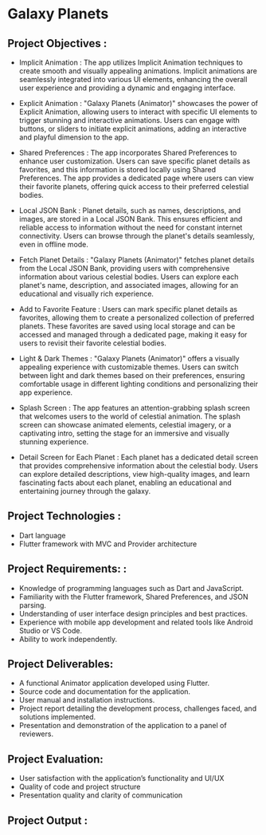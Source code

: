 # Galaxy Planets

## Project Objectives :

- Implicit Animation : The app utilizes Implicit Animation techniques to create smooth and
  visually appealing animations. Implicit animations are seamlessly integrated into various UI
  elements, enhancing the overall user experience and providing a dynamic and engaging interface.

- Explicit Animation : "Galaxy Planets (Animator)" showcases the power of Explicit Animation,
  allowing users to interact with specific UI elements to trigger stunning and interactive
  animations. Users can engage with buttons, or sliders to initiate explicit animations, adding an
  interactive and playful dimension to the app.

- Shared Preferences : The app incorporates Shared Preferences to enhance user customization.
  Users can save specific planet details as favorites, and this information is stored locally using
  Shared Preferences. The app provides a dedicated page where users can view their favorite
  planets, offering quick access to their preferred celestial bodies.

- Local JSON Bank : Planet details, such as names, descriptions, and images, are stored in a Local
  JSON Bank. This ensures efficient and reliable access to information without the need for
  constant internet connectivity. Users can browse through the planet's details seamlessly, even in
  offline mode.

- Fetch Planet Details : "Galaxy Planets (Animator)" fetches planet details from the Local JSON
  Bank, providing users with comprehensive information about various celestial bodies. Users can
  explore each planet's name, description, and associated images, allowing for an educational and
  visually rich experience.

- Add to Favorite Feature : Users can mark specific planet details as favorites, allowing them to
  create a personalized collection of preferred planets. These favorites are saved using local
  storage and can be accessed and managed through a dedicated page, making it easy for users to
  revisit their favorite celestial bodies.

- Light & Dark Themes : "Galaxy Planets (Animator)" offers a visually appealing experience
  with customizable themes. Users can switch between light and dark themes based on their
  preferences, ensuring comfortable usage in different lighting conditions and personalizing their
  app experience.

- Splash Screen : The app features an attention-grabbing splash screen that welcomes users to the
  world of celestial animation. The splash screen can showcase animated elements, celestial
  imagery, or a captivating intro, setting the stage for an immersive and visually stunning
  experience.

- Detail Screen for Each Planet : Each planet has a dedicated detail screen that provides
  comprehensive information about the celestial body. Users can explore detailed descriptions,
  view high-quality images, and learn fascinating facts about each planet, enabling an educational
  and entertaining journey through the galaxy.

## Project Technologies :

- Dart language
- Flutter framework with MVC and Provider architecture

## Project Requirements: :

- Knowledge of programming languages such as Dart and JavaScript.
- Familiarity with the Flutter framework, Shared Preferences, and JSON parsing.
- Understanding of user interface design principles and best practices.
- Experience with mobile app development and related tools like Android Studio or VS Code.
- Ability to work independently.

## Project Deliverables:

- A functional Animator application developed using Flutter.
- Source code and documentation for the application.
- User manual and installation instructions.
- Project report detailing the development process, challenges faced, and solutions implemented.
- Presentation and demonstration of the application to a panel of reviewers.

## Project Evaluation:

- User satisfaction with the application’s functionality and UI/UX
- Quality of code and project structure
- Presentation quality and clarity of communication

## Project Output :
